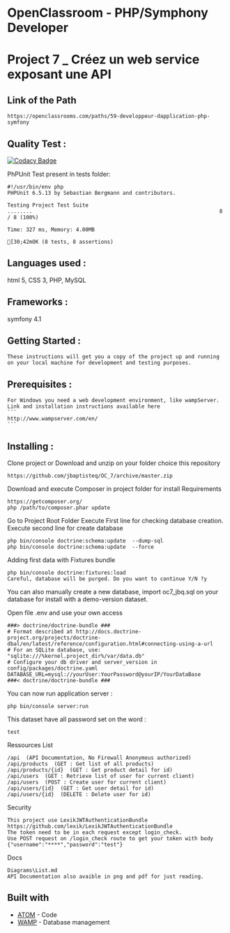 # OpenClassroom - PHP/Symphony Developer
# Project 7 _ Créez un web service exposant une API

## Link of the Path
 ```
 https://openclassrooms.com/paths/59-developpeur-dapplication-php-symfony
 ```

 ## Quality Test :

[![Codacy Badge](https://api.codacy.com/project/badge/Grade/b4449206937143ba8ec3626d4a4e2b19)](https://www.codacy.com/app/jbaptisteq/OC_7?utm_source=github.com&amp;utm_medium=referral&amp;utm_content=jbaptisteq/OC_7&amp;utm_campaign=Badge_Grade)

 PhPUnit Test present in tests folder:
 ```
 #!/usr/bin/env php
 PHPUnit 6.5.13 by Sebastian Bergmann and contributors.

 Testing Project Test Suite
 ........                                                            8 / 8 (100%)

 Time: 327 ms, Memory: 4.00MB

 [30;42mOK (8 tests, 8 assertions)
 ```

 ## Languages used :
   html 5, CSS 3, PHP, MySQL

 ## Frameworks :
   symfony 4.1

 ## Getting Started :
    These instructions will get you a copy of the project up and running on your local machine for development and testing purposes.

 ## Prerequisites :
    For Windows you need a web development environment, like wampServer.
    Link and installation instructions available here
    ```
    http://www.wampserver.com/en/
    ```

 ## Installing :
   Clone project or Download and unzip on your folder choice this repository
   ```
   https://github.com/jbaptisteq/OC_7/archive/master.zip
   ```

   Download and execute Composer in project folder for install Requirements
   ```
   https://getcomposer.org/
   php /path/to/composer.phar update
   ```

   Go to Project Root Folder
   Execute First line for checking database creation.
   Execute second line for create database
   ```
   php bin/console doctrine:schema:update  --dump-sql
   php bin/console doctrine:schema:update  --force
   ```

   Adding first data with Fixtures bundle
   ```
   php bin/console doctrine:fixtures:load
   Careful, database will be purged. Do you want to continue Y/N ?y
   ```

   You can also manually create a new database, import oc7_jbq.sql on your database for install with a demo-version dataset.

   Open file .env and use your own access
   ```
   ###> doctrine/doctrine-bundle ###
   # Format described at http://docs.doctrine-project.org/projects/doctrine-dbal/en/latest/reference/configuration.html#connecting-using-a-url
   # For an SQLite database, use: "sqlite:///%kernel.project_dir%/var/data.db"
   # Configure your db driver and server_version in config/packages/doctrine.yaml
   DATABASE_URL=mysql://yourUser:YourPassword@yourIP/YourDataBase
   ###< doctrine/doctrine-bundle ###
   ```

   You can now run application server :
   ```
   php bin/console server:run
   ```


   This dataset have all password set on the word :
   ```
   test
   ```

   Ressources List
   ```
   /api  (API Documentation, No Firewall Anonymous authorized)
   /api/products  (GET : Get list of all products)
   /api/products/{id}  (GET : Get product detail for id)
   /api/users  (GET : Retrieve list of user for current client)
   /api/users  (POST : Create user for current client)
   /api/users/{id}  (GET : Get user detail for id)
   /api/users/{id}  (DELETE : Delete user for id)
   ```

   Security
   ```
   This project use LexikJWTAuthenticationBundle
   https://github.com/lexik/LexikJWTAuthenticationBundle
   The token need to be in each request except login_check.
   Use POST request on /login_check route to get your token with body {"username":"****","password":"test"}
   ```

   Docs
   ```
   Diagrams\List.md
   API Documentation also avaible in png and pdf for just reading.
   ```

  ## Built with
  * [ATOM](https://atom.io/) - Code
  * [WAMP](http://www.wampserver.com/en/) - Database management
